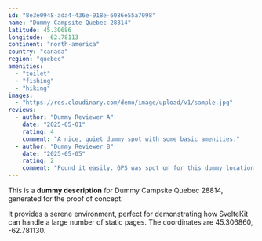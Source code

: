 ```yaml
---
id: "8e3e0948-ada4-436e-918e-6086e55a7098"
name: "Dummy Campsite Quebec 28814"
latitude: 45.30686
longitude: -62.78113
continent: "north-america"
country: "canada"
region: "quebec"
amenities:
  - "toilet"
  - "fishing"
  - "hiking"
images:
  - "https://res.cloudinary.com/demo/image/upload/v1/sample.jpg"
reviews:
  - author: "Dummy Reviewer A"
    date: "2025-05-01"
    rating: 4
    comment: "A nice, quiet dummy spot with some basic amenities."
  - author: "Dummy Reviewer B"
    date: "2025-05-05"
    rating: 2
    comment: "Found it easily. GPS was spot on for this dummy location."
---
```


This is a **dummy description** for Dummy Campsite Quebec 28814, generated for the proof of concept.

It provides a serene environment, perfect for demonstrating how SvelteKit can handle a large number of static pages. The coordinates are 45.306860, -62.781130.
